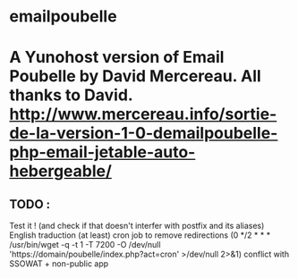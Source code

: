emailpoubelle
=============
A Yunohost version of Email Poubelle by David Mercereau. All thanks to David. 
http://www.mercereau.info/sortie-de-la-version-1-0-demailpoubelle-php-email-jetable-auto-hebergeable/
=============

TODO : 
------
Test it ! (and check if that doesn't interfer with postfix and its aliases)
English traduction (at least)
cron job to remove redirections (0 */2 * * * /usr/bin/wget -q -t 1 -T 7200 -O /dev/null 'https://domain/poubelle/index.php?act=cron' >/dev/null 2>&1) conflict with SSOWAT + non-public app

